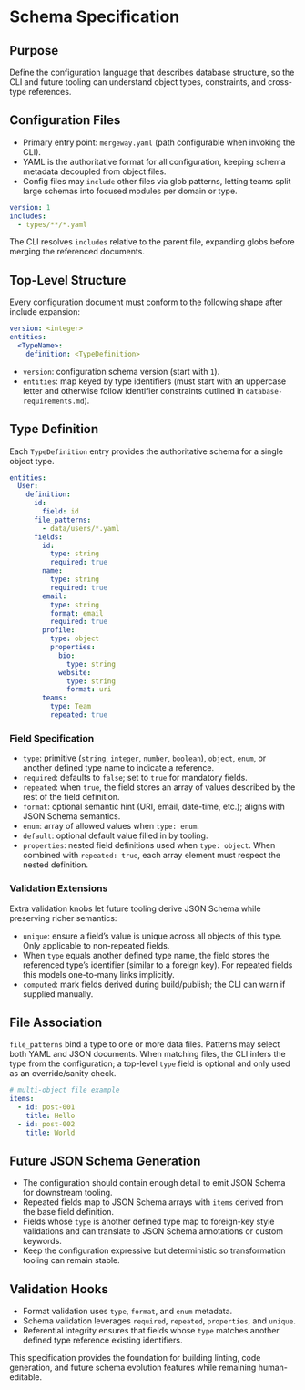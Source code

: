 # Schema Specification

## Purpose

Define the configuration language that describes database structure, so the CLI and future tooling can understand object types, constraints, and cross-type references.

## Configuration Files

- Primary entry point: `mergeway.yaml` (path configurable when invoking the CLI).
- YAML is the authoritative format for all configuration, keeping schema metadata decoupled from object files.
- Config files may `include` other files via glob patterns, letting teams split large schemas into focused modules per domain or type.

```yaml
version: 1
includes:
  - types/**/*.yaml
```

The CLI resolves `includes` relative to the parent file, expanding globs before merging the referenced documents.

## Top-Level Structure

Every configuration document must conform to the following shape after include expansion:

```yaml
version: <integer>
entities:
  <TypeName>:
    definition: <TypeDefinition>
```

- `version`: configuration schema version (start with `1`).
- `entities`: map keyed by type identifiers (must start with an uppercase letter and otherwise follow identifier constraints outlined in `database-requirements.md`).

## Type Definition

Each `TypeDefinition` entry provides the authoritative schema for a single object type.

```yaml
entities:
  User:
    definition:
      id:
        field: id
      file_patterns:
        - data/users/*.yaml
      fields:
        id:
          type: string
          required: true
        name:
          type: string
          required: true
        email:
          type: string
          format: email
          required: true
        profile:
          type: object
          properties:
            bio:
              type: string
            website:
              type: string
              format: uri
        teams:
          type: Team
          repeated: true
```

### Field Specification

- `type`: primitive (`string`, `integer`, `number`, `boolean`), `object`, `enum`, or another defined type name to indicate a reference.
- `required`: defaults to `false`; set to `true` for mandatory fields.
- `repeated`: when `true`, the field stores an array of values described by the rest of the field definition.
- `format`: optional semantic hint (URI, email, date-time, etc.); aligns with JSON Schema semantics.
- `enum`: array of allowed values when `type: enum`.
- `default`: optional default value filled in by tooling.
- `properties`: nested field definitions used when `type: object`. When combined with `repeated: true`, each array element must respect the nested definition.

### Validation Extensions

Extra validation knobs let future tooling derive JSON Schema while preserving richer semantics:

- `unique`: ensure a field’s value is unique across all objects of this type. Only applicable to non-repeated fields.
- When `type` equals another defined type name, the field stores the referenced type’s identifier (similar to a foreign key). For repeated fields this models one-to-many links implicitly.
- `computed`: mark fields derived during build/publish; the CLI can warn if supplied manually.

## File Association

`file_patterns` bind a type to one or more data files. Patterns may select both YAML and JSON documents. When matching files, the CLI infers the type from the configuration; a top-level `type` field is optional and only used as an override/sanity check.

```yaml
# multi-object file example
items:
  - id: post-001
    title: Hello
  - id: post-002
    title: World
```

## Future JSON Schema Generation

- The configuration should contain enough detail to emit JSON Schema for downstream tooling.
- Repeated fields map to JSON Schema arrays with `items` derived from the base field definition.
- Fields whose `type` is another defined type map to foreign-key style validations and can translate to JSON Schema annotations or custom keywords.
- Keep the configuration expressive but deterministic so transformation tooling can remain stable.

## Validation Hooks

- Format validation uses `type`, `format`, and `enum` metadata.
- Schema validation leverages `required`, `repeated`, `properties`, and `unique`.
- Referential integrity ensures that fields whose `type` matches another defined type reference existing identifiers.

This specification provides the foundation for building linting, code generation, and future schema evolution features while remaining human-editable.
